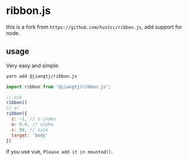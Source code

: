 # ribbon.js

this is a fork from `https://github.com/hustcc/ribbon.js`, add support for node.

## usage

Very easy and simple.

```bash
yarn add @jiangtj/ribbon.js
```

```js
import ribbon from '@jiangtj/ribbon.js';

// use
ribbon()
// or
ribbon({
  z: -1, // z-index
  a: 0.6, // alpha
  s: 90, // size
  target: 'body'
})
```

If you use vue, `Please add it in mounted()`.
